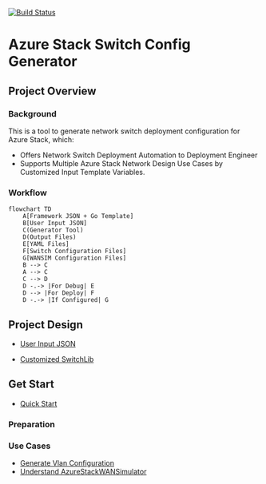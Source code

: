 [![Build Status](https://msazure.visualstudio.com/One/_apis/build/status%2FOneBranch%2FAzureStack_Network_Switch_Framework%2FAzureStack_Network_Switch_Framework-Official?repoName=AzureStack_Network_Switch_Framework&branchName=main)](https://msazure.visualstudio.com/One/_build/latest?definitionId=315775&repoName=AzureStack_Network_Switch_Framework&branchName=main)

# Azure Stack Switch Config Generator

## Project Overview

### Background

This is a tool to generate network switch deployment configuration for Azure Stack, which:

- Offers Network Switch Deployment Automation to Deployment Engineer
- Supports Multiple Azure Stack Network Design Use Cases by Customized Input Template Variables.

### Workflow

```mermaid
flowchart TD
    A[Framework JSON + Go Template]
    B[User Input JSON]
    C(Generator Tool)
    D(Output Files)
    E[YAML Files]
    F[Switch Configuration Files]
    G[WANSIM Configuration Files]
    B --> C
    A --> C
    C --> D
    D -.-> |For Debug| E
    D --> |For Deploy| F
    D -.-> |If Configured| G
```

## Project Design

- [User Input JSON](docs/User_Input_Json.md)

- [Customized SwitchLib](docs/Customized_SwitchLib.md)

## Get Start

- [Quick Start](docs/Quick_Start.md)

### Preparation

### Use Cases

- [Generate Vlan Configuration](docs/Generate_Vlan_Config.md)
- [Understand AzureStackWANSimulator](https://github.com/microsoft/AzureStackWANSimulator)
